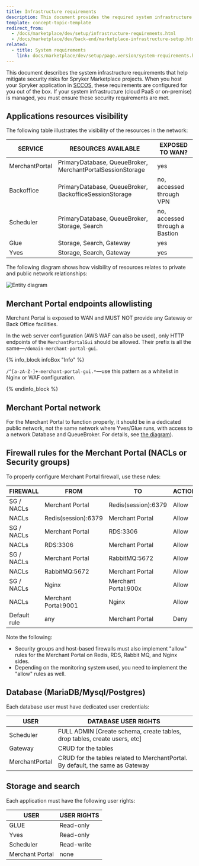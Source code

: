 ```yaml
---
title: Infrastructure requirements
description: This document provides the required system infrastructure requirements for a Spryker Marketplace project.
template: concept-topic-template
redirect_from: 
  - /docs/marketplace/dev/setup/infrastructure-requirements.html
  - /docs/marketplace/dev/back-end/marketplace-infrastructure-setup.html
related:
  - title: System requirements
    link: docs/marketplace/dev/setup/page.version/system-requirements.html
---
```


This document describes the system infrastructure requirements that help mitigate security risks for Spryker Marketplace projects.
When you host your Spryker application in [SCCOS](/docs/cag/dev/getting-started-with-the-spryker-cloud-commerce-os.html), these requirements are configured for you out of the box. If your system infrastructure (cloud PaaS or on-premise) is managed, you must ensure these security requirements are met.

## Applications resources visibility

The following table illustrates the visibility of the resources in the network:

| SERVICE                          | RESOURCES AVAILABLE               | EXPOSED TO WAN? |
| -------------------------------- | --------------------------------- | ---------------- |
| MerchantPortal                   | PrimaryDatabase, QueueBroker, MerchantPortalSessionStorage | yes
| Backoffice                       | PrimaryDatabase, QueueBroker, BackofficeSessionStorage | no, accessed through VPN
| Scheduler                        | PrimaryDatabase, QueueBroker, Storage, Search | no, accessed through a Bastion
| Glue                             | Storage, Search, Gateway | yes
| Yves                             | Storage, Search, Gateway | yes

<a name="diagram"></a>

The following diagram shows how visibility of resources relates to private and public network relationships:

![Entity diagram](https://confluence-connect.gliffy.net/embed/image/ea46f6b1-fcff-4d7f-b8f5-7c963eb26ffb.png?utm_medium=live&utm_source=custom)

## Merchant Portal endpoints allowlisting

Merchant Portal is exposed to WAN and MUST NOT provide any Gateway or Back Office facilities.

In the web server configuration (AWS WAF can also be used), only HTTP endpoints of the `MerchantPortalGui` should be allowed. Their prefix is all the same—`/domain-merchant-portal-gui`.

{% info_block infoBox "Info" %}

`/^[a-zA-Z-]+-merchant-portal-gui.*`—use this pattern as a whitelist in Nginx or WAF configuration.

{% endinfo_block %}

## Merchant Portal network

For the Merchant Portal to function properly, it should be in a dedicated public network, not the same network where Yves/Glue runs, with access to a network Database and QueueBroker. For details, see [the diagram](#diagram)).

## Firewall rules for the Merchant Portal (NACLs or Security groups)

To properly configure Merchant Portal firewall, use these rules:

| FIREWALL       | FROM                | TO                  | ACTION     |
| -------------- | ------------------- | ------------------- | ---------- |
| SG / NACLs     | Merchant Portal     | Redis(session):6379 | Allow      |
| NACLs          | Redis(session):6379     | Merchant Portal | Allow      |
| SG / NACLs     | Merchant Portal     | RDS:3306 | Allow                 |
| NACLs          | RDS:3306     | Merchant Portal | Allow                 |
| SG / NACLs     | Merchant Portal     | RabbitMQ:5672 | Allow            |
| NACLs          | RabbitMQ:5672     | Merchant Portal | Allow            |
| SG / NACLs     | Nginx     | Merchant Portal:900x | Allow               |
| NACLs          | Merchant Portal:9001     | Nginx | Allow               |
| Default rule   | any     | Merchant Portal | Deny                       |

Note the following:

- Security groups and host-based firewalls must also implement "allow" rules for the Merchant Portal on Redis, RDS, Rabbit MQ, and Nginx sides.
- Depending on the monitoring system used, you need to implement the "allow" rules as well.

## Database (MariaDB/Mysql/Postgres)

Each database user must have dedicated user credentials:

| USER                      | DATABASE USER RIGHTS               |
| ------------------------- | ---------------------------- |
| Scheduler                 | FULL ADMIN [Create schema, create tables, drop tables, create users, etc]     |
| Gateway                   | CRUD for the tables         |
| MerchantPortal            | CRUD for the tables related to MerchantPortal. By default, the same as Gateway |

## Storage and search

Each application must have the following user rights:

| USER                   | USER RIGHTS               |
| ---------------------- | ------------------------- |
| GLUE                   | Read-only         |
| Yves                   | Read-only         |
| Scheduler              | Read-write        |
| Merchant Portal        | none              |
